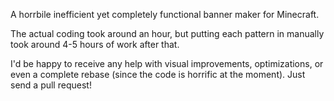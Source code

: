 A horrbile inefficient yet completely functional banner maker for Minecraft.

The actual coding took around an hour, but putting each pattern in manually took around 4-5 hours of work after that.

I'd be happy to receive any help with visual improvements, optimizations, or even a complete rebase (since the code is horrific at the moment).  Just send a pull request!

